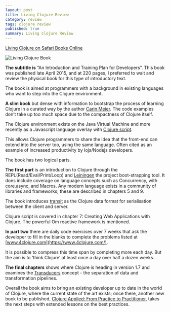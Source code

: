 ```yaml
---
layout: post
title: Living Clojure Review
category: review
tags: clojure review
published: true
summary: Living Clojure Review
---
```


[Living Clojure on Safari Books Online](https://www.safaribooksonline.com/library/view/living-clojure/9781491909270/)

![Living Clojure Book](https://raw.githubusercontent.com/griffio/griffio.github.io/master/public/living_clojure.jpg)

**The subtitle is** “An Introduction and Training Plan for Developers”. This book was published late April 2015, and at 220 pages, I preferred to wait and review the physical book for this type of introductory text.

The book is aimed at programmers with a background in existing languages who want to step into the Clojure environment.

**A slim book** but dense with information to bootstrap the process of learning Clojure in a curated way by the author [Carin Meier](https://twitter.com/gigasquid). The code examples don’t take up too much space due to the compactness of Clojure itself.

The Clojure environment exists on the Java Virtual Machine and more recently as a Javascript language overlay with [Clojure script](https://github.com/clojure/clojurescript).

This allows Clojure programmers to share the idea that the front-end can extend into the server too, using the same language. Often cited as an example of increased productivity by Iojs/Nodejs developers.

The book has two logical parts.
 
**The first part** is an introduction to Clojure through the REPL(Read/Eval/Print/Loop) and [Leiningen](http://leiningen.org) the project boot-strapping tool. It does include coverage on language concepts such as Concurrency, with core.async, and Macros. Any modern language exists in a community of libraries and frameworks; these are described in chapters 5 and 9.

The book introduces [transit](https://github.com/cognitect/transit-clj) as the Clojure data format for serialisation between the client and server.

Clojure script is covered in chapter 7: Creating Web Applications with Clojure. The powerful Om reactive framework is mentioned.

**In part two** there are daily code exercises over 7 weeks that ask the developer to fill in the blanks to complete the problems listed at [www.4clojure.com](https://www.4clojure.com/). 

It is possible to compress this time span by completing more each day. But the aim is to ‘think Clojure’ at least once a day over half a dozen weeks.

**The final chapters** shows where Clojure is heading in version 1.7 and examines the [Transducers](http://clojure.org/transducers) concept - the separation of data and transformation pipelines.

Overall the book aims to bring an existing developer up to date in the world of Clojure, where the current state of the art exists; once there, another new book to be published, [Clojure Applied: From Practice to Practitioner](https://pragprog.com/book/vmclojeco/clojure-applied), takes the next steps with extended lessons on the best practices.
